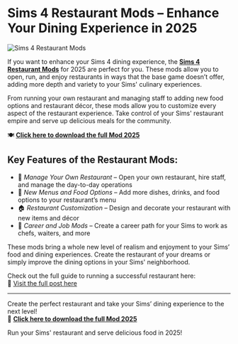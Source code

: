 # Sims 4 Restaurant Mods – Enhance Your Dining Experience in 2025

![Sims 4 Restaurant Mods](https://sims4studiodownload.com/wp-content/uploads/2022/09/Sims-4-Restaurant-Mods-1024x575.jpg)

If you want to enhance your Sims 4 dining experience, the **[Sims 4 Restaurant Mods](https://sims4studiodownload.com/restaurant-mods/)** for 2025 are perfect for you. These mods allow you to open, run, and enjoy restaurants in ways that the base game doesn’t offer, adding more depth and variety to your Sims' culinary experiences.

From running your own restaurant and managing staff to adding new food options and restaurant décor, these mods allow you to customize every aspect of the restaurant experience. Take control of your Sims' restaurant empire and serve up delicious meals for the community.

🍽️ [**Click here to download the full Mod 2025**](https://sims4studiodownload.com/restaurant-mods/)

## Key Features of the Restaurant Mods:

- 🍴 *Manage Your Own Restaurant* – Open your own restaurant, hire staff, and manage the day-to-day operations  
- 🥘 *New Menus and Food Options* – Add more dishes, drinks, and food options to your restaurant’s menu  
- 🏠 *Restaurant Customization* – Design and decorate your restaurant with new items and décor  
- 💼 *Career and Job Mods* – Create a career path for your Sims to work as chefs, waiters, and more  

These mods bring a whole new level of realism and enjoyment to your Sims’ food and dining experiences. Create the restaurant of your dreams or simply improve the dining options in your Sims' neighborhood.

Check out the full guide to running a successful restaurant here:  
🔗 [Visit the full post here](https://sims4studiodownload.com/restaurant-mods/)

---

Create the perfect restaurant and take your Sims’ dining experience to the next level!  
🍷 [**Click here to download the full Mod 2025**](https://sims4studiodownload.com/restaurant-mods/)

Run your Sims' restaurant and serve delicious food in 2025!
